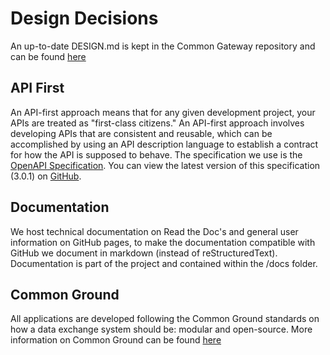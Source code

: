 # Design Decisions

An up-to-date DESIGN.md is kept in the Common Gateway repository and can be found [here](https://github.com/CommonGateway/.github/blob/main/DESIGN.md)

## API First

An API-first approach means that for any given development project, your APIs are treated as "first-class citizens." An API-first approach involves developing APIs that are consistent and reusable, which can be accomplished by using an API description language to establish a contract for how the API is supposed to behave. The specification we use is the [OpenAPI Specification](https://github.com/OAI/OpenAPI-Specification). You can view the latest version of this specification (3.0.1) on [GitHub](https://github.com/OAI/OpenAPI-Specification/blob/master/versions/3.0.1.md).

## Documentation

We host technical documentation on Read the Doc's and general user information on GitHub pages, to make the documentation compatible with GitHub we document in markdown (instead of reStructuredText). Documentation is part of the project and contained within the /docs folder.

## Common Ground

All applications are developed following the Common Ground standards on how a data exchange system should be: modular and open-source. More information on Common Ground can be found [here](https://commonground.nl/)
